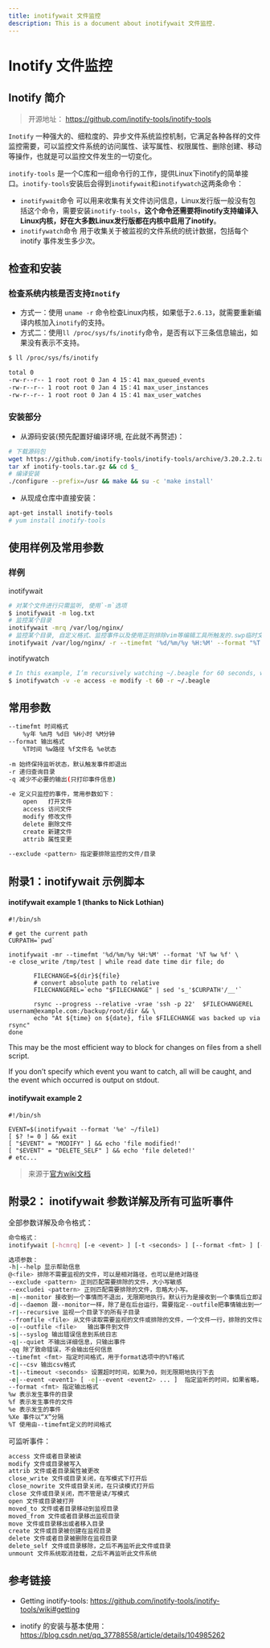 ```yaml
---
title: inotifywait 文件监控
description: This is a document about inotifywait 文件监控.
---
```


# Inotify 文件监控

## Inotify 简介

> 开源地址： https://github.com/inotify-tools/inotify-tools

`Inotify` 一种强大的、细粒度的、异步文件系统监控机制，它满足各种各样的文件监控需要，可以监控文件系统的访问属性、读写属性、权限属性、删除创建、移动等操作，也就是可以监控文件发生的一切变化。

`inotify-tools` 是一个C库和一组命令行的工作，提供Linux下inotify的简单接口。`inotify-tools`安装后会得到`inotifywait`和`inotifywatch`这两条命令：

- `inotifywait`命令 可以用来收集有关文件访问信息，Linux发行版一般没有包括这个命令，需要安装`inotify-tools`，**这个命令还需要将inotify支持编译入Linux内核，好在大多数Linux发行版都在内核中启用了inotify**。
- `inotifywatch`命令 用于收集关于被监视的文件系统的统计数据，包括每个 inotify 事件发生多少次。

## 检查和安装

### 检查系统内核是否支持`Inotify`

- 方式一：使用 `uname -r` 命令检查Linux内核，如果低于`2.6.13`，就需要重新编译内核加入`inotify`的支持。
- 方式二：使用`ll /proc/sys/fs/inotify`命令，是否有以下三条信息输出，如果没有表示不支持。

```bash
$ ll /proc/sys/fs/inotify

total 0
-rw-r--r-- 1 root root 0 Jan 4 15：41 max_queued_events
-rw-r--r-- 1 root root 0 Jan 4 15：41 max_user_instances
-rw-r--r-- 1 root root 0 Jan 4 15：41 max_user_watches
```

### 安装部分

- 从源码安装(预先配置好编译环境, 在此就不再赘述)：

```bash
# 下载源码包
wget https://github.com/inotify-tools/inotify-tools/archive/3.20.2.2.tar.gz -o inotify-tools.tar.gz
tar xf inotify-tools.tar.gz && cd $_
# 编译安装
./configure --prefix=/usr && make && su -c 'make install'
```

- 从现成仓库中直接安装：

```bash
apt-get install inotify-tools
# yum install inotify-tools
```

##  使用样例及常用参数

### 样例

inotifywait

```bash
# 对某个文件进行只需监听, 使用`-m`选项
$ inotifywait -m log.txt
# 监控某个目录
inotifywait -mrq /var/log/nginx/
# 监控某个目录, 自定义格式、监控事件以及使用正则排除vim等编辑工具所触发的.swp临时文件的监听事件
inotifywait /var/log/nginx/ -r --timefmt '%d/%m/%y %H:%M' --format "%T %f" -e MODIFY --exclude '^.*.swp$'
```

inotifywatch

```bash
# In this example, I’m recursively watching ~/.beagle for 60 seconds, while beagled is running.
$ inotifywatch -v -e access -e modify -t 60 -r ~/.beagle
```

## 常用参数

```bash
--timefmt 时间格式
    %y年 %m月 %d日 %H小时 %M分钟
--format 输出格式
    %T时间 %w路径 %f文件名 %e状态
 
-m 始终保持监听状态，默认触发事件即退出
-r 递归查询目录
-q 减少不必要的输出(只打印事件信息)
 
-e 定义只监控的事件，常用参数如下：
    open   打开文件
    access 访问文件
    modify 修改文件
    delete 删除文件
    create 新建文件
    attrib 属性变更
 
--exclude <pattern> 指定要排除监控的文件/目录
```

## 附录1：inotifywait 示例脚本

#### inotifywait example 1 (thanks to Nick Lothian)

```shell
#!/bin/sh

# get the current path
CURPATH=`pwd`

inotifywait -mr --timefmt '%d/%m/%y %H:%M' --format '%T %w %f' \
-e close_write /tmp/test | while read date time dir file; do

       FILECHANGE=${dir}${file}
       # convert absolute path to relative
       FILECHANGEREL=`echo "$FILECHANGE" | sed 's_'$CURPATH'/__'`

       rsync --progress --relative -vrae 'ssh -p 22'  $FILECHANGEREL usernam@example.com:/backup/root/dir && \
       echo "At ${time} on ${date}, file $FILECHANGE was backed up via rsync"
done
```

This may be the most efficient way to block for changes on files from a shell script.

If you don’t specify which event you want to catch, all will be caught, and the event which occurred is output on stdout.

#### inotifywait example 2

```shell
#!/bin/sh

EVENT=$(inotifywait --format '%e' ~/file1)
[ $? != 0 ] && exit
[ "$EVENT" = "MODIFY" ] && echo 'file modified!'
[ "$EVENT" = "DELETE_SELF" ] && echo 'file deleted!'
# etc...
```

> 来源于[官方wiki文档](https://github.com/inotify-tools/inotify-tools/wiki)

## 附录2： inotifywait 参数详解及所有可监听事件

全部参数详解及命令格式：

```bash
命令格式：
inotifywait [-hcmrq] [-e <event> ] [-t <seconds> ] [--format <fmt> ] [--timefmt <fmt> ] <file> [...]

选项参数：
-h|--help 显示帮助信息
@<file> 排除不需要监视的文件，可以是相对路径，也可以是绝对路径
--exclude <pattern> 正则匹配需要排除的文件，大小写敏感
--excludei <pattern> 正则匹配需要排除的文件，忽略大小写。
-m|--monitor 接收到一个事情而不退出，无限期地执行。默认行为是接收到一个事情后立即退出
-d|--daemon 跟--monitor一样，除了是在后台运行，需要指定--outfile把事情输出到一个文件。也意味着使用了--syslog
-r|--recursive 监视一个目录下的所有子目录
--fromfile <file> 从文件读取需要监视的文件或排除的文件，一个文件一行，排除的文件以@开头
-o|--outfile <file>   输出事件到文件
-s|--syslog 输出错误信息到系统日志
-q|--quiet 不输出详细信息，只输出事件
-qq 除了致命错误，不会输出任何信息
--timefmt <fmt> 指定时间格式，用于format选项中的%T格式
-c|--csv 输出csv格式
-t|--timeout <seconds> 设置超时时间，如果为0，则无限期地执行下去
-e|--event <event1> [ -e|--event <event2> ... ]  指定监听的时间，如果省略，则侦听所有事件
--format <fmt> 指定输出格式  
%w 表示发生事件的目录
%f 表示发生事件的文件
%e 表示发生的事件
%Xe 事件以“X”分隔
%T 使用由--timefmt定义的时间格式
```

可监听事件：

```bash
access 文件或者目录被读
modify 文件或目录被写入
attrib 文件或者目录属性被更改
close_write 文件或目录关闭，在写模式下打开后
close_nowrite 文件或目录关闭，在只读模式打开后
close 文件或目录关闭，而不管是读/写模式
open 文件或目录被打开
moved_to 文件或者目录移动到监视目录
moved_from 文件或者目录移出监视目录
move 文件或目录移出或者移入目录
create 文件或目录被创建在监视目录
delete 文件或者目录被删除在监视目录
delete_self 文件或目录移除，之后不再监听此文件或目录
unmount 文件系统取消挂载，之后不再监听此文件系统
```

## 参考链接

- Getting inotify-tools: https://github.com/inotify-tools/inotify-tools/wiki#getting

- inotify 的安装与基本使用： https://blog.csdn.net/qq_37788558/article/details/104985262